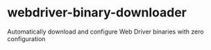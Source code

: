# webdriver-binary-downloader
Automatically download and configure Web Driver binaries with zero configuration
